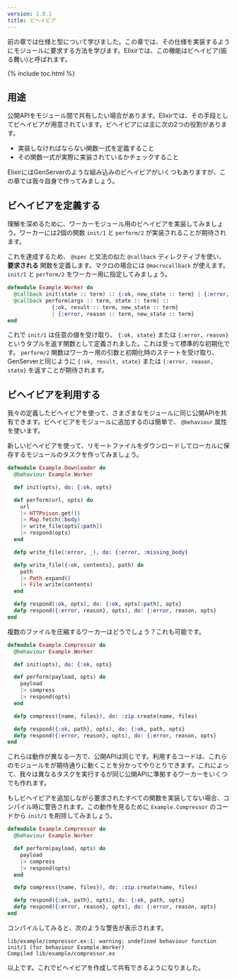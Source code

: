 ```yaml
---
version: 1.0.1
title: ビヘイビア
---
```


前の章では仕様と型について学びました。この章では、その仕様を実装するようにモジュールに要求する方法を学びます。Elixirでは、この機能はビヘイビア(振る舞い)と呼ばれます。

{% include toc.html %}

## 用途

公開APIをモジュール間で共有したい場合があります。Elixirでは、その手段としてビヘイビアが用意されています。ビヘイビアには主に次の2つの役割があります。

- 実装しなければならない関数一式を定義すること
- その関数一式が実際に実装されているかチェックすること

ElixirにはGenServerのような組み込みのビヘイビアがいくつもありますが、この章では我々自身で作ってみましょう。

## ビヘイビアを定義する

理解を深めるために、ワーカーモジュール用のビヘイビアを実装してみましょう。ワーカーには2個の関数 `init/1` と `perform/2` が実装されることが期待されます。

これを達成するため、 `@spec` と文法の似た `@callback` ディレクティブを使い、 **要求される** 関数を定義します。マクロの場合には `@macrocallback` が使えます。 `init/1` と `perform/2` をワーカー用に指定してみましょう。

```elixir
defmodule Example.Worker do
  @callback init(state :: term) :: {:ok, new_state :: term} | {:error, reason :: term}
  @callback perform(args :: term, state :: term) ::
              {:ok, result :: term, new_state :: term}
              | {:error, reason :: term, new_state :: term}
end
```

これで `init/1` は任意の値を受け取り、 `{:ok, state}` または `{:error, reason}` というタプルを返す関数として定義されました。これは至って標準的な初期化です。 `perform/2` 関数はワーカー用の引数と初期化時のステートを受け取り、GenServerと同じように `{:ok, result, state}` または `{:error, reason, state}` を返すことが期待されます。

## ビヘイビアを利用する

我々の定義したビヘイビアを使って、さまざまなモジュールに同じ公開APIを共有できます。ビヘイビアをモジュールに追加するのは簡単で、 `@behaviour` 属性を使います。

新しいビヘイビアを使って、リモートファイルをダウンロードしてローカルに保存するモジュールのタスクを作ってみましょう。

```elixir
defmodule Example.Downloader do
  @behaviour Example.Worker

  def init(opts), do: {:ok, opts}

  def perform(url, opts) do
    url
    |> HTTPoison.get!()
    |> Map.fetch(:body)
    |> write_file(opts[:path])
    |> respond(opts)
  end

  defp write_file(:error, _), do: {:error, :missing_body}

  defp write_file({:ok, contents}, path) do
    path
    |> Path.expand()
    |> File.write(contents)
  end

  defp respond(:ok, opts), do: {:ok, opts[:path], opts}
  defp respond({:error, reason}, opts), do: {:error, reason, opts}
end
```

複数のファイルを圧縮するワーカーはどうでしょう？これも可能です。

```elixir
defmodule Example.Compressor do
  @behaviour Example.Worker

  def init(opts), do: {:ok, opts}

  def perform(payload, opts) do
    payload
    |> compress
    |> respond(opts)
  end

  defp compress({name, files}), do: :zip.create(name, files)

  defp respond({:ok, path}, opts), do: {:ok, path, opts}
  defp respond({:error, reason}, opts), do: {:error, reason, opts}
end
```

これらは動作が異なる一方で、公開APIは同じです。利用するコードは、これらのモジュールをが期待通りに動くことを分かってやりとりできます。これによって、我々は異なるタスクを実行するが同じ公開APIに準拠するワーカーをいくつでも作れます。

もしビヘイビアを追加しながら要求されたすべての関数を実装してない場合、コンパイル時に警告されます。この動作を見るために `Example.Compressor` のコードから `init/1` を削除してみましょう。

```elixir
defmodule Example.Compressor do
  @behaviour Example.Worker

  def perform(payload, opts) do
    payload
    |> compress
    |> respond(opts)
  end

  defp compress({name, files}), do: :zip.create(name, files)

  defp respond({:ok, path}, opts), do: {:ok, path, opts}
  defp respond({:error, reason}, opts), do: {:error, reason, opts}
end
```

コンパイルしてみると、次のような警告が表示されます。

```shell
lib/example/compressor.ex:1: warning: undefined behaviour function init/1 (for behaviour Example.Worker)
Compiled lib/example/compressor.ex
```

以上です。これでビヘイビアを作成して共有できるようになりました。
